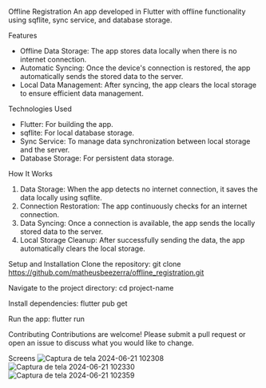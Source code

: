 Offline Registration
An app developed in Flutter with offline functionality using sqflite, sync service, and database storage.

Features
- Offline Data Storage: The app stores data locally when there is no internet connection.
- Automatic Syncing: Once the device's connection is restored, the app automatically sends the stored data to the server.
- Local Data Management: After syncing, the app clears the local storage to ensure efficient data management.

Technologies Used
- Flutter: For building the app.
- sqflite: For local database storage.
- Sync Service: To manage data synchronization between local storage and the server.
- Database Storage: For persistent data storage.
  
How It Works
1. Data Storage: When the app detects no internet connection, it saves the data locally using sqflite.
2. Connection Restoration: The app continuously checks for an internet connection.
3. Data Syncing: Once a connection is available, the app sends the locally stored data to the server.
4. Local Storage Cleanup: After successfully sending the data, the app automatically clears the local storage.

Setup and Installation
Clone the repository:
git clone  https://github.com/matheusbeezerra/offline_registration.git

Navigate to the project directory:
cd project-name

Install dependencies:
flutter pub get

Run the app:
flutter run

Contributing
Contributions are welcome! Please submit a pull request or open an issue to discuss what you would like to change.

Screens
![Captura de tela 2024-06-21 102308](https://github.com/matheusbeezerra/offline_registration_app/assets/77506878/e99b7434-5ac1-450a-8e4b-1d436af162b8)
![Captura de tela 2024-06-21 102330](https://github.com/matheusbeezerra/offline_registration_app/assets/77506878/edb45ec5-fa1f-46a4-82d7-cbd6bb4c27d0)
![Captura de tela 2024-06-21 102359](https://github.com/matheusbeezerra/offline_registration_app/assets/77506878/5fd36201-5cf6-4cf5-b056-d1bfc8b24735)

